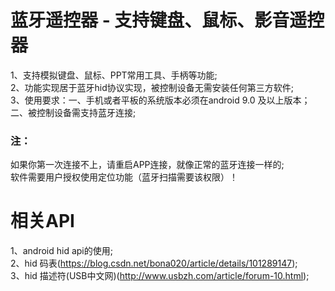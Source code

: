 # 蓝牙遥控器 - 支持键盘、鼠标、影音遥控器

1、支持模拟键盘、鼠标、PPT常用工具、手柄等功能;  
2、功能实现居于蓝牙hid协议实现，被控制设备无需安装任何第三方软件;  
3、使用要求：一、手机或者平板的系统版本必须在android 9.0 及以上版本；二、被控制设备需支持蓝牙连接;  

### 注：
如果你第一次连接不上，请重启APP连接，就像正常的蓝牙连接一样的;  
软件需要用户授权使用定位功能（蓝牙扫描需要该权限）！



# 相关API

1、android hid api的使用;  
2、hid 码表(<a href="https://blog.csdn.net/bona020/article/details/101289147">https://blog.csdn.net/bona020/article/details/101289147</a>);  
3、hid 描述符(USB中文网)(<a href="http://www.usbzh.com/article/forum-10.html">http://www.usbzh.com/article/forum-10.html</a>);  

